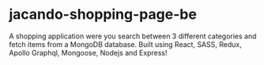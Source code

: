 # jacando-shopping-page-be
A shopping application were you search between 3 different categories and fetch items from a MongoDB database.
Built using React, SASS, Redux, Apollo Graphql, Mongoose, Nodejs and Express!
